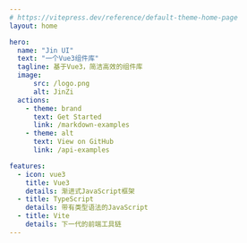 ```yaml
---
# https://vitepress.dev/reference/default-theme-home-page
layout: home

hero:
  name: "Jin UI"
  text: "一个Vue3组件库"
  tagline: 基于Vue3，简洁高效的组件库
  image:
      src: /logo.png
      alt: JinZi
  actions:
    - theme: brand
      text: Get Started
      link: /markdown-examples
    - theme: alt
      text: View on GitHub
      link: /api-examples

features:
  - icon: vue3
    title: Vue3
    details: 渐进式JavaScript框架
  - title: TypeScript
    details: 带有类型语法的JavaScript
  - title: Vite
    details: 下一代的前端工具链
---
```


